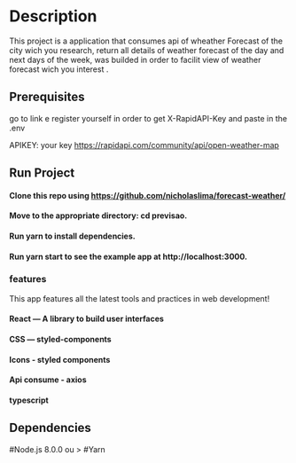 # Description

This project is a application that consumes api of wheather Forecast of the city wich you research, return all details of weather forecast of the day and next days of the week, was builded in order to facilit view of weather forecast wich you interest
.


## Prerequisites
go to link e register yourself in order to get X-RapidAPI-Key and paste in the .env

APIKEY: your key
https://rapidapi.com/community/api/open-weather-map

## Run Project

   #### Clone this repo using https://github.com/nicholaslima/forecast-weather/
   #### Move to the appropriate directory: cd previsao.
   #### Run yarn to install dependencies.
   #### Run yarn start to see the example app at http://localhost:3000.

   
 ### features
 
 This app features all the latest tools and practices in web development!

   #### React — A library to build user interfaces
   #### CSS — styled-components
   #### Icons - styled components
   #### Api consume - axios
   #### typescript


## Dependencies

#Node.js 8.0.0 ou >
#Yarn


